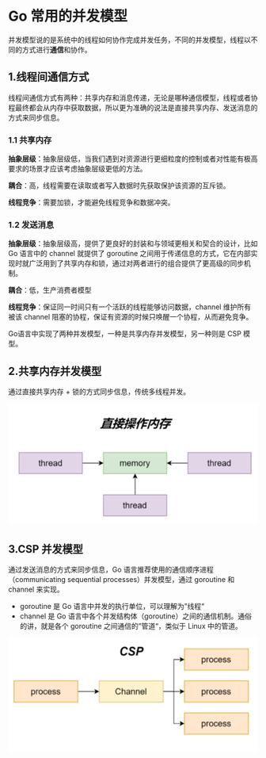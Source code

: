 # Go 常用的并发模型

并发模型说的是系统中的线程如何协作完成并发任务，不同的并发模型，线程以不同的方式进行**通信**和协作。

## 1.线程间通信方式

线程间通信方式有两种：共享内存和消息传递，无论是哪种通信模型，线程或者协程最终都会从内存中获取数据，所以更为准确的说法是直接共享内存、发送消息的方式来同步信息。

### 1.1 共享内存

**抽象层级**：抽象层级低，当我们遇到对资源进行更细粒度的控制或者对性能有极高要求的场景才应该考虑抽象层级更低的方法。

**耦合**：高，线程需要在读取或者写入数据时先获取保护该资源的互斥锁。

**线程竞争**：需要加锁，才能避免线程竞争和数据冲突。

### 1.2 发送消息

**抽象层级**：抽象层级高，提供了更良好的封装和与领域更相关和契合的设计，比如 Go 语言中的 channel 就提供了 goroutine 之间用于传递信息的方式，它在内部实现时就广泛用到了共享内存和锁，通过对两者进行的组合提供了更高级的同步机制。

**耦合**：低，生产消费者模型

**线程竞争**：保证同一时间只有一个活跃的线程能够访问数据，channel 维护所有被该 channel 阻塞的协程，保证有资源的时候只唤醒一个协程，从而避免竞争。

Go语言中实现了两种并发模型，一种是共享内存并发模型，另一种则是 CSP 模型。

## 2.共享内存并发模型

通过直接共享内存 + 锁的方式同步信息，传统多线程并发。

![concurrency_1](../Images/concurrency_1.png)

## 3.CSP 并发模型

通过发送消息的方式来同步信息，Go 语言推荐使用的通信顺序进程（communicating sequential processes）并发模型，通过 goroutine 和 channel 来实现。

+ goroutine 是 Go 语言中并发的执行单位，可以理解为”线程“
+ channel 是 Go 语言中各个并发结构体（goroutine）之间的通信机制。通俗的讲，就是各个 goroutine 之间通信的”管道“，类似于 Linux 中的管道。

![concurrency_2](../Images/concurrency_2.png)